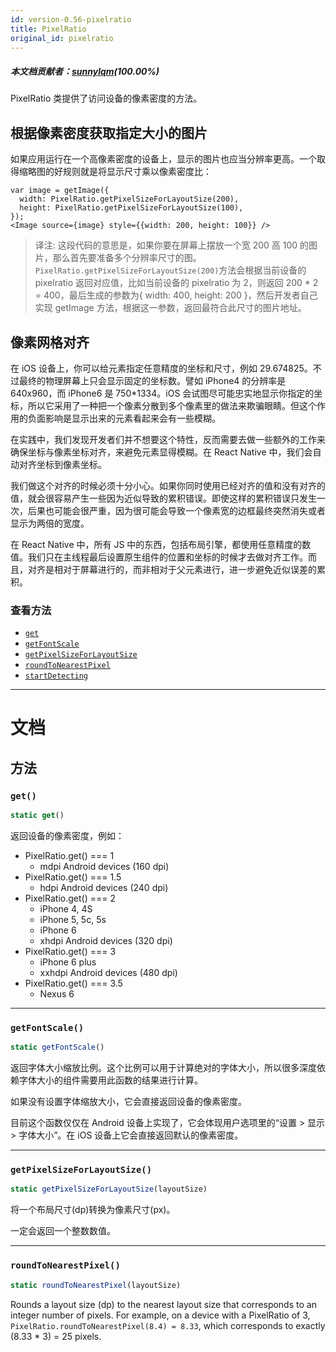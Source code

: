 ```yaml
---
id: version-0.56-pixelratio
title: PixelRatio
original_id: pixelratio
---
```

##### 本文档贡献者：[sunnylqm](https://github.com/search?q=sunnylqm%40qq.com+in%3Aemail&type=Users)(100.00%)

PixelRatio 类提供了访问设备的像素密度的方法。

## 根据像素密度获取指定大小的图片

如果应用运行在一个高像素密度的设备上，显示的图片也应当分辨率更高。一个取得缩略图的好规则就是将显示尺寸乘以像素密度比：

```
var image = getImage({
  width: PixelRatio.getPixelSizeForLayoutSize(200),
  height: PixelRatio.getPixelSizeForLayoutSize(100),
});
<Image source={image} style={{width: 200, height: 100}} />
```

> 译注: 这段代码的意思是，如果你要在屏幕上摆放一个宽 200 高 100 的图片，那么首先要准备多个分辨率尺寸的图。`PixelRatio.getPixelSizeForLayoutSize(200)`方法会根据当前设备的 pixelratio 返回对应值，比如当前设备的 pixelratio 为 2，则返回 200 \* 2 = 400，最后生成的参数为{ width: 400, height: 200 }，然后开发者自己实现 getImage 方法，根据这一参数，返回最符合此尺寸的图片地址。

## 像素网格对齐

在 iOS 设备上，你可以给元素指定任意精度的坐标和尺寸，例如 29.674825。不过最终的物理屏幕上只会显示固定的坐标数。譬如 iPhone4 的分辨率是 640x960，而 iPhone6 是 750\*1334。iOS 会试图尽可能忠实地显示你指定的坐标，所以它采用了一种把一个像素分散到多个像素里的做法来欺骗眼睛。但这个作用的负面影响是显示出来的元素看起来会有一些模糊。

在实践中，我们发现开发者们并不想要这个特性，反而需要去做一些额外的工作来确保坐标与像素坐标对齐，来避免元素显得模糊。在 React Native 中，我们会自动对齐坐标到像素坐标。

我们做这个对齐的时候必须十分小心。如果你同时使用已经对齐的值和没有对齐的值，就会很容易产生一些因为近似导致的累积错误。即使这样的累积错误只发生一次，后果也可能会很严重，因为很可能会导致一个像素宽的边框最终突然消失或者显示为两倍的宽度。

在 React Native 中，所有 JS 中的东西，包括布局引擎，都使用任意精度的数值。我们只在主线程最后设置原生组件的位置和坐标的时候才去做对齐工作。而且，对齐是相对于屏幕进行的，而非相对于父元素进行，进一步避免近似误差的累积。

### 查看方法

- [`get`](pixelratio.md#get)
- [`getFontScale`](pixelratio.md#getfontscale)
- [`getPixelSizeForLayoutSize`](pixelratio.md#getpixelsizeforlayoutsize)
- [`roundToNearestPixel`](pixelratio.md#roundtonearestpixel)
- [`startDetecting`](pixelratio.md#startdetecting)

---

# 文档

## 方法

### `get()`

```javascript
static get()
```

返回设备的像素密度，例如：

- PixelRatio.get() === 1
  - mdpi Android devices (160 dpi)
- PixelRatio.get() === 1.5
  - hdpi Android devices (240 dpi)
- PixelRatio.get() === 2
  - iPhone 4, 4S
  - iPhone 5, 5c, 5s
  - iPhone 6
  - xhdpi Android devices (320 dpi)
- PixelRatio.get() === 3
  - iPhone 6 plus
  - xxhdpi Android devices (480 dpi)
- PixelRatio.get() === 3.5
  - Nexus 6

---

### `getFontScale()`

```javascript
static getFontScale()
```

返回字体大小缩放比例。这个比例可以用于计算绝对的字体大小，所以很多深度依赖字体大小的组件需要用此函数的结果进行计算。

如果没有设置字体缩放大小，它会直接返回设备的像素密度。

目前这个函数仅仅在 Android 设备上实现了，它会体现用户选项里的“设置 > 显示 > 字体大小”。在 iOS 设备上它会直接返回默认的像素密度。

---

### `getPixelSizeForLayoutSize()`

```javascript
static getPixelSizeForLayoutSize(layoutSize)
```

将一个布局尺寸(dp)转换为像素尺寸(px)。

一定会返回一个整数数值。

---

### `roundToNearestPixel()`

```javascript
static roundToNearestPixel(layoutSize)
```

Rounds a layout size (dp) to the nearest layout size that corresponds to an integer number of pixels. For example, on a device with a PixelRatio of 3, `PixelRatio.roundToNearestPixel(8.4) = 8.33`, which corresponds to exactly (8.33 \* 3) = 25 pixels.
